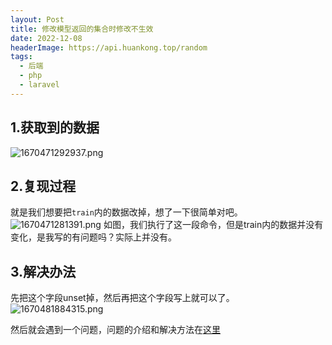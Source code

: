 ```yaml
---
layout: Post
title: 修改模型返回的集合时修改不生效
date: 2022-12-08
headerImage: https://api.huankong.top/random
tags:
  - 后端
  - php
  - laravel
---
```


## 1.获取到的数据

![1670471292937.png](https://img.huankong.top/i/2022/12/08/63915e80743d6.png)

## 2.复现过程

就是我们想要把`train`内的数据改掉，想了一下很简单对吧。
![1670471281391.png](https://img.huankong.top/i/2022/12/08/63915e796c46d.png)
如图，我们执行了这一段命令，但是train内的数据并没有变化，是我写的有问题吗？实际上并没有。

## 3.解决办法

先把这个字段unset掉，然后再把这个字段写上就可以了。
![1670481884315.png](https://img.huankong.top/i/2022/12/08/639187dfeafda.png)

然后就会遇到一个问题，问题的介绍和解决方法在[这里](/pages/7f6712/)
